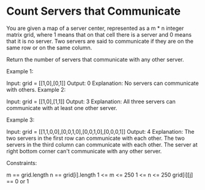 # Count Servers that Communicate

You are given a map of a server center, represented as a m * n integer matrix grid, where 1 means that on that cell there is a server and 0 means that it is no server. Two servers are said to communicate if they are on the same row or on the same column.

Return the number of servers that communicate with any other server.

Example 1:

Input: grid = [[1,0],[0,1]]
Output: 0
Explanation: No servers can communicate with others.
Example 2:

Input: grid = [[1,0],[1,1]]
Output: 3
Explanation: All three servers can communicate with at least one other server.

Example 3:

Input: grid = [[1,1,0,0],[0,0,1,0],[0,0,1,0],[0,0,0,1]]
Output: 4
Explanation: The two servers in the first row can communicate with each other. The two servers in the third column can communicate with each other. The server at right bottom corner can't communicate with any other server.

Constraints:

m == grid.length
n == grid[i].length
1 <= m <= 250
1 <= n <= 250
grid[i][j] == 0 or 1
